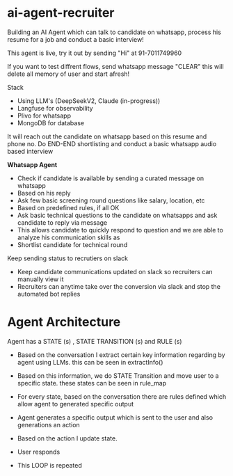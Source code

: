 # ai-agent-recruiter

Building an AI Agent which can talk to candidate on whatsapp, process his resume for a job and conduct a basic interview!

This agent is live, try it out by sending "Hi" at 91-7011749960

If you want to test diffrent flows, send whatsapp message "CLEAR" this will delete all memory of user and start afresh!

Stack

- Using LLM's (DeepSeekV2, Claude (in-progress))
- Langfuse for observability
- Plivo for whatsapp
- MongoDB for database

It will reach out the candidate on whatsapp based on this resume and phone no.
Do END-END shortlisting and conduct a basic whatsapp audio based interview

**Whatsapp Agent**

- Check if candidate is available by sending a curated message on whatsapp
- Based on his reply
- Ask few basic screening round questions like salary, location, etc
- Based on predefined rules, if all OK
- Ask basic technical questions to the candidate on whatsapps and ask candidate to reply via message
- This allows candidate to quickly respond to question and we are able to analyze his communication skills as
- Shortlist candidate for technical round

Keep sending status to recrutiers on slack

- Keep candidate communications updated on slack so recruiters can manually view it
- Recruiters can anytime take over the conversion via slack and stop the automated bot replies


Agent Architecture
======================

Agent has a STATE (s) , STATE TRANSITION (s) and RULE (s)

- Based on the conversation I extract certain key information regarding by agent using LLMs. this can be seen in extractInfo()

- Based on this information, we do STATE Transition and move user to a specific state. these states can be seen in rule_map

- For every state, based on the conversation there are rules defined which allow agent to generated specific output

- Agent generates a specific output which is sent to the user and also generations an action

- Based on the action I update state. 

- User responds 

- This LOOP is repeated

